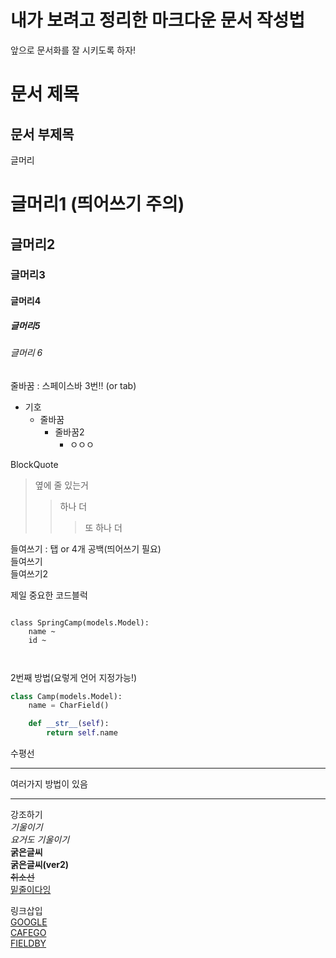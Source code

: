 내가 보려고 정리한 마크다운 문서 작성법
===============
앞으로 문서화를 잘 시키도록 하자!

문서 제목
=======

문서 부제목
--------
   
   

글머리
# 글머리1 (띄어쓰기 주의)  
## 글머리2
### 글머리3
#### 글머리4
##### 글머리5
###### 글머리 6

줄바꿈 : 스페이스바 3번!!   (or tab)
* 기호   
  * 줄바꿈   
    * 줄바꿈2   
      * ㅇㅇㅇ

BlockQuote
> 옆에 줄 있는거   
>   > 하나 더
>   >   > 또 하나 더

들여쓰기 : 탭 or 4개 공백(띄어쓰기 필요)   
    들여쓰기   
        들여쓰기2    

제일 중요한 코드블럭
<pre><code>
class SpringCamp(models.Model):
    name ~
    id ~

    </code></pre>

2번째 방법(요렇게 언어 지정가능!)
```python
class Camp(models.Model):
    name = CharField()

    def __str__(self):
        return self.name
```

수평선
***
여러가지 방법이 있음
*********

강조하기    
*기울이기*  
_요거도 기울이기_   
**굵은글씨**    
__굵은글씨(ver2)__  
~~취소선~~  
<u>밑줄이다잉</u>

링크삽입    
[GOOGLE](https://google.com)    
[CAFEGO](https://cafego.kr)     
[FIELDBY](https://fieldby.me)


